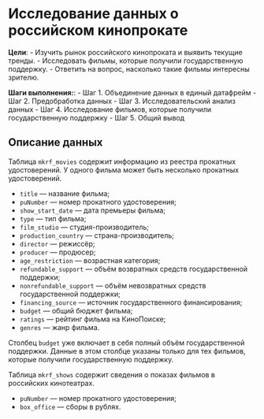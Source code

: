 # Исследование данных о российском кинопрокате

**Цели**: 
    - Изучить рынок российского кинопроката и выявить текущие тренды.
    - Исследовать фильмы, которые получили государственную поддержку.
    - Ответить на вопрос, насколько такие фильмы интересны зрителю.

**Шаги выполнения:**:
    - Шаг 1. Объединение данных в единый датафрейм
    - Шаг 2. Предобработка данных
    - Шаг 3. Исследовательский анализ данных
    - Шаг 4. Исследование фильмов, которые получили государственную поддержку
    - Шаг 5. Общий вывод


## Описание данных

Таблица `mkrf_movies` содержит информацию из реестра прокатных удостоверений. У одного фильма может быть несколько прокатных удостоверений.

- `title` — название фильма;
- `puNumber` — номер прокатного удостоверения;
- `show_start_date` — дата премьеры фильма;
- `type` — тип фильма;
- `film_studio` — студия-производитель;
- `production_country` — страна-производитель;
- `director` — режиссёр;
- `producer` — продюсер;
- `age_restriction` — возрастная категория;
- `refundable_support` *—* объём возвратных средств государственной поддержки;
- `nonrefundable_support` *—* объём невозвратных средств государственной поддержки;
- `financing_source` *—* источник государственного финансирования;
- `budget` *—* общий бюджет фильма;
- `ratings` *—* рейтинг фильма на КиноПоиске;
- `genres` *—* жанр фильма.

Столбец `budget` уже включает в себя полный объём государственной поддержки. Данные в этом столбце указаны только для тех фильмов, которые получили государственную поддержку.

Таблица `mkrf_shows` содержит сведения о показах фильмов в российских кинотеатрах.

- `puNumber` — номер прокатного удостоверения;
- `box_office` — сборы в рублях.